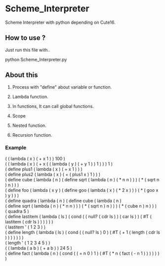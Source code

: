 # Scheme_Interpreter

Scheme Interpreter with python depending on Cute16.

## How to use ?

Just run this file with..

python Scheme_Interpreter.py

## About this

1. Process with "define" about variable or function.

2. Lambda function.

3. In functions, It can call global functions.

4. Scope

5. Nested function.

6. Recursion function.


### Example

( ( lambda ( x ) ( + x 1 ) ) 100 )</br>
( ( lambda ( x ) ( + x ( ( lambda ( y ) ( + y 1 ) ) 1 ) ) ) 1 )</br>
( define plus1 ( lambda ( x ) ( + x 1 ) ) )</br>
( define plus2 ( lambda ( x ) ( + ( plus1 x ) 1 ) ) )</br>
( define cube ( lambda ( n ) ( define sqrt ( lambda ( n ) ( * n n ) ) ) ( * ( sqrt n ) n ) ) )</br>
( define foo ( lambda ( x y ) ( define goo ( lambda ( x ) ( * 2 x ) ) ) ( * ( goo x ) y ) ) ) </br>
( define quadra ( lambda ( n ) ( define cube ( lambda ( n ) </br>( define sqrt ( lambda ( n ) ( * n n ) ) ) ( * ( sqrt n ) n ) ) ) ( * ( cube n ) n ) ) )</br>
( quadra 5 )</br>
( define lastitem ( lambda ( ls ) ( cond ( ( null? ( cdr ls ) ) ( car ls ) ) ( #T ( lastitem ( cdr ls ) ) ) ) ) )</br>
( lastitem ' ( 1 2 3 ) )</br>
( define length ( lambda ( ls ) ( cond ( ( null? ls ) 0 ) ( #T ( + 1 ( length ( cdr ls ) ) ) ) ) ) )</br>
( length ' ( 1 2 3 4 5 ) )</br>
( ( lambda ( a b ) ( + a b ) ) 24 5 )</br>
( define fact ( lambda ( n ) ( cond ( ( = n 0 ) 1 ) ( #T ( * n ( fact ( - n 1 ) ) ) ) ) ) )</br>
